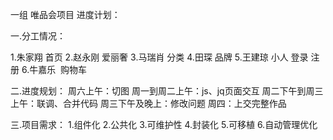 一组  唯品会项目  进度计划：


一.分工情况：

1.朱家翔  首页
2.赵永刚  爱丽奢
3.马瑞肖  分类
4.田琛    品牌
5.王建琼  小人 登录 注册
6.牛嘉乐  购物车


二.进度规划：
周六上午：切图
周一到周二上午：js、jq页面交互
周二下午到周三上午：联调、合并代码
周三下午及晚上：修改问题
周四：上交完整作品


三.项目需求：
1.组件化
2.公共化
3.可维护性
4.封装化
5.可移植
6.自动管理优化
